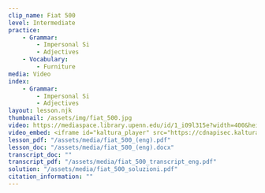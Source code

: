 ```yaml
---
clip_name: Fiat 500 
level: Intermediate
practice: 
    - Grammar: 
        - Impersonal Si
        - Adjectives
    - Vocabulary: 
        - Furniture
media: Video
index: 
    - Grammar: 
        - Impersonal Si
        - Adjectives
layout: lesson.njk
thumbnail: /assets/img/fiat_500.jpg
video: https://mediaspace.library.upenn.edu/id/1_i09l315e?width=400&height=285&playerId=52628472
video_embed: <iframe id="kaltura_player" src="https://cdnapisec.kaltura.com/p/1147242/sp/114724200/embedIframeJs/uiconf_id/9757771/partner_id/1147242?iframeembed=true&playerId=kaltura_player&entry_id=1_i09l315e&flashvars[streamerType]=auto&amp;flashvars[localizationCode]=en&amp;flashvars[sideBarContainer.plugin]=true&amp;flashvars[sideBarContainer.position]=left&amp;flashvars[sideBarContainer.clickToClose]=true&amp;flashvars[chapters.plugin]=true&amp;flashvars[chapters.layout]=vertical&amp;flashvars[chapters.thumbnailRotator]=false&amp;flashvars[streamSelector.plugin]=true&amp;flashvars[EmbedPlayer.SpinnerTarget]=videoHolder&amp;flashvars[dualScreen.plugin]=true&amp;flashvars[Kaltura.addCrossoriginToIframe]=true&amp;&wid=1_bmlf9abz" width="400" height="285" allowfullscreen webkitallowfullscreen mozAllowFullScreen allow="autoplay *; fullscreen *; encrypted-media *" sandbox="allow-downloads allow-forms allow-same-origin allow-scripts allow-top-navigation allow-pointer-lock allow-popups allow-modals allow-orientation-lock allow-popups-to-escape-sandbox allow-presentation allow-top-navigation-by-user-activation" frameborder="0" title="Backseat Italians - Lo spot della Fiat 500L.mp4"></iframe>
lesson_pdf: "/assets/media/fiat_500_(eng).pdf"
lesson_doc: "/assets/media/fiat_500_(eng).docx"
transcript_doc: ""
transcript_pdf: "/assets/media/fiat_500_transcript_eng.pdf"
solution: "/assets/media/fiat_500_soluzioni.pdf"
citation_information: ""
---
```

